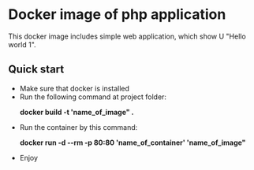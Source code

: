 <h1>Docker image of php application</h1>

<p>This docker image includes simple web application, which show U "Hello world 1".

<h2>Quick start</h2>
<ul>
<li>Make sure that docker is installed</li>
<li>Run the following command at project folder:
<p><b>docker build -t 'name_of_image" . </b> </li>
<li>Run the container by this command:
<p><b>docker run -d --rm -p 80:80 'name_of_container' 'name_of_image"</b></li>
<li>Enjoy</li>
</ul>